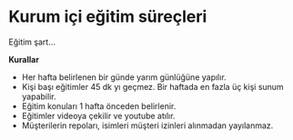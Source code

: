 # Kurum içi eğitim süreçleri

Eğitim şart...

**Kurallar**

- Her hafta belirlenen bir günde yarım günlüğüne yapılır.
- Kişi başı eğitimler 45 dk yı geçmez. Bir haftada en fazla üç kişi sunum yapabilir.
- Eğitim konuları 1 hafta önceden belirlenir.
- Eğitimler videoya çekilir ve youtube atılır.
- Müşterilerin repoları, isimleri müşteri izinleri alınmadan yayılanmaz.

